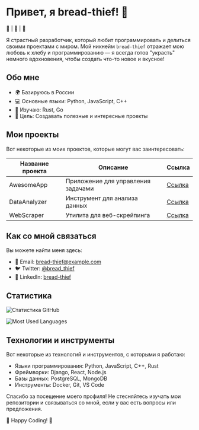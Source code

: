 # Привет, я bread-thief! 👋

🍞 | 🥖 | 🍕

Я страстный разработчик, который любит программировать и делиться своими проектами с миром. Мой никнейм `bread-thief` отражает мою любовь к хлебу и программированию — я всегда готов "украсть" немного вдохновения, чтобы создать что-то новое и вкусное!

## Обо мне

- 🌍 Базируюсь в России
- 💻 Основные языки: Python, JavaScript, C++
- 🔭 Изучаю: Rust, Go
- 🎯 Цель: Создавать полезные и интересные проекты

## Мои проекты

Вот некоторые из моих проектов, которые могут вас заинтересовать:

| Название проекта | Описание | Ссылка |
|-------------------|----------|--------|
| AwesomeApp        | Приложение для управления задачами | [Ссылка](https://github.com/bread-thief/AwesomeApp) |
| DataAnalyzer      | Инструмент для анализа данных | [Ссылка](https://github.com/bread-thief/DataAnalyzer) |
| WebScraper        | Утилита для веб-скрейпинга | [Ссылка](https://github.com/bread-thief/WebScraper) |

## Как со мной связаться

Вы можете найти меня здесь:

- 📧 Email: bread-thief@example.com
- 🐦 Twitter: [@bread_thief](https://twitter.com/bread_thief)
- 💼 LinkedIn: [bread-thief](https://www.linkedin.com/in/bread-thief)

## Статистика

![Статистика GitHub](https://github-readme-stats.vercel.app/api?username=bread-thief&show_icons=true&theme=radical)

![Most Used Languages](https://github-readme-stats.vercel.app/api/top-langs/?username=bread-thief&layout=compact&theme=radical)

## Технологии и инструменты

Вот некоторые из технологий и инструментов, с которыми я работаю:

- Языки программирования: Python, JavaScript, C++, Rust
- Фреймворки: Django, React, Node.js
- Базы данных: PostgreSQL, MongoDB
- Инструменты: Docker, Git, VS Code

Спасибо за посещение моего профиля! Не стесняйтесь изучать мои репозитории и связываться со мной, если у вас есть вопросы или предложения.

🍞 Happy Coding! 🍞
